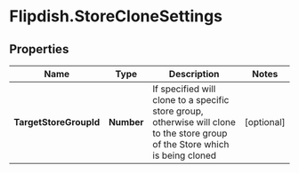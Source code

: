 # Flipdish.StoreCloneSettings

## Properties

Name | Type | Description | Notes
------------ | ------------- | ------------- | -------------
**TargetStoreGroupId** | **Number** | If specified will clone to a specific store group, otherwise will clone to the store group of the Store which is being cloned | [optional] 


